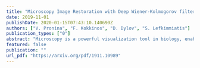 ```yaml
---
title: "Microscopy Image Restoration with Deep Wiener-Kolmogorov filters"
date: 2019-11-01
publishDate: 2020-01-15T07:43:10.140690Z
authors: ["V. Pronina", "F. Kokkinos", "D. Dylov", "S. Lefkimmiatis"]
publication_types: ["0"]
abstract: "Microscopy is a powerful visualization tool in biology, enabling the study of cells, tissues, and the fundamental biological processes. Yet, the observed images of the objects at the micro-scale suffer from two major inherent distortions: the blur caused by the diffraction of light, and the background noise caused by the imperfections of the imaging detectors. The latter is especially severe in fluorescence and in confocal microscopes, which are known for operating at the low photon count with the Poisson noise statistics. Restoration of such images is usually accomplished by image deconvolution, with the nature of the noise statistics taken into account, and by solving an optimization problem given some prior information about the underlying data (i.e., regularization). In this work, we propose a unifying framework of algorithms for Poisson image deblurring and denoising. The algorithms are based on deep learning techniques for the design of learnable regularizers paired with an appropriate optimization scheme. Our extensive experimentation line showcases that the proposed approach achieves superior quality of image reconstruction and beats the solutions that rely on deep learning or on the optimization schemes alone. Moreover, several implementations of the proposed framework demonstrate competitive performance at a low computational complexity, which is of high importance for real-time imaging applications."
featured: false
publication: ""
url_pdf: "https://arxiv.org/pdf/1911.10989"
---
```


